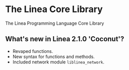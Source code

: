 # The Linea Core Library

The Linea Programming Language Core Library

## What's new in Linea 2.1.0 'Coconut'?

* Revaped functions.
* New syntax for functions and methods.
* Included network module `liblinea_network`.
